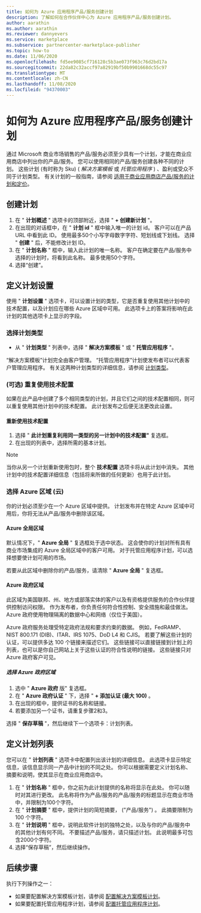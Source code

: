 ```yaml
---
title: 如何为 Azure 应用程序产品/服务创建计划
description: 了解如何在合作伙伴中心为 Azure 应用程序产品/服务创建计划。
author: aarathin
ms.author: aarathin
ms.reviewer: dannyevers
ms.service: marketplace
ms.subservice: partnercenter-marketplace-publisher
ms.topic: how-to
ms.date: 11/06/2020
ms.openlocfilehash: fd5ee9085cf716128c5b3ae073f963c76d2bd17a
ms.sourcegitcommit: 22da82c32accf97a82919bf50b9901668dc55c97
ms.translationtype: MT
ms.contentlocale: zh-CN
ms.lasthandoff: 11/08/2020
ms.locfileid: "94370003"
---
```

# <a name="how-to-create-plans-for-your-azure-application-offer"></a>如何为 Azure 应用程序产品/服务创建计划

通过 Microsoft 商业市场销售的产品/服务必须至少具有一个计划，才能在商业应用商店中列出你的产品/服务。 您可以使用相同的产品/服务创建各种不同的计划。 这些计划 (有时称为 Sku)  ( _解决方案模板_ 或 _托管应用程序_ ) 、盈利或受众不同于计划类型。 有关计划的一般指南，请参阅 [适用于商业应用商店产品/服务的计划和定价](plans-pricing.md)。

## <a name="create-a-plan"></a>创建计划

1. 在 " **计划概述** " 选项卡的顶部附近，选择 " **+ 创建新计划** "。
1. 在出现的对话框中，在 " **计划 id** " 框中输入唯一的计划 id。 客户可以在产品 URL 中看到此 ID。 使用最多50个小写字母数字字符、短划线或下划线。 选择 " **创建** " 后，不能修改计划 ID。
1. 在 " **计划名称** " 框中，输入此计划的唯一名称。 客户在确定要在产品/服务中选择的计划时，将看到此名称。 最多使用50个字符。
1. 选择“创建”。

## <a name="define-the-plan-setup"></a>定义计划设置

使用 " **计划设置** " 选项卡，可以设置计划的类型，它是否重复使用其他计划中的技术配置，以及计划应在哪些 Azure 区域中可用。 此选项卡上的答案将影响在此计划的其他选项卡上显示的字段。

### <a name="select-the-plan-type"></a>选择计划类型

- 从 " **计划类型** " 列表中，选择 " **解决方案模板** " 或 " **托管应用程序** "。

“解决方案模板”计划完全由客户管理。 “托管应用程序”计划使发布者可以代表客户管理应用程序。 有关这两种计划类型的详细信息，请参阅 [计划类型](plan-azure-application-offer.md#types-of-plans)。

### <a name="re-use-technical-configuration-optional"></a> (可选) 重复使用技术配置

如果在此产品中创建了多个相同类型的计划，并且它们之间的技术配置相同，则可以重复使用其他计划中的技术配置。 此计划发布之后便无法更改此设置。

#### <a name="to-re-use-technical-configuration"></a>重新使用技术配置

1. 选择 " **此计划重复利用同一类型的另一计划中的技术配置"** 复选框。
1. 在出现的列表中，选择所需的基本计划。

> [!NOTE]
> 当你从另一个计划重新使用包时，整个 **技术配置** 选项卡将从此计划中消失。 其他计划中的技术配置详细信息（包括将来所做的任何更新）也用于此计划。

### <a name="select-azure-regions-clouds"></a>选择 Azure 区域 (云) 

你的计划必须至少在一个 Azure 区域中提供。 计划发布并在特定 Azure 区域中可用后，你将无法从产品/服务中删除该区域。

#### <a name="azure-global-region"></a>Azure 全局区域

默认情况下，" **Azure 全局** " 复选框处于选中状态。 这会使你的计划对所有具有商业市场集成的 Azure 全局区域中的客户可用。 对于托管应用程序计划，可以选择想要使计划可用的市场。

若要从此区域中删除你的产品/服务，请清除 " **Azure 全局** " 复选框。

#### <a name="azure-government-region"></a>Azure 政府区域

此区域为美国联邦、州、地方或部落实体的客户以及有资格提供服务的合作伙伴提供控制访问权限。 作为发布者，你负责任何符合性控制、安全措施和最佳做法。 Azure 政府使用物理隔离的数据中心和网络（仅位于美国）。

Azure 政府服务处理受特定政府法规和要求约束的数据。 例如，FedRAMP、NIST 800.171 (DIB)、ITAR、IRS 1075、DoD L4 和 CJIS。 若要了解这些计划的认证，可以提供多达 100 个链接来描述它们。 这些链接可以直接链接到计划上的列表，也可以是你自己网站上关于这些认证的符合性说明的链接。 这些链接只对 Azure 政府客户可见。

##### <a name="to-select-the-azure-government-region"></a>选择 Azure 政府区域

1. 选中 " **Azure 政府** 版" 复选框。
1. 在 " **Azure 政府认证** " 下，选择 " **+ 添加认证 (最大 100)** 。
1. 在出现的框中，提供证书的名称和链接。
1. 若要添加另一个证书，请重复步骤2和3。

选择 " **保存草稿** "，然后继续下一个选项卡：计划列表。

## <a name="define-the-plan-listing"></a>定义计划列表

您可以在 " **计划列表** " 选项卡中配置列出该计划的详细信息。 此选项卡显示特定信息，该信息显示同一产品中计划的不同之处。 你可以根据需要定义计划名称、摘要和说明，使其显示在商业应用商店中。

1. 在 " **计划名称** " 框中，你之前为此计划提供的名称将显示在此处。 你可以随时对其进行更改。 此名称将作为产品/服务的产品/服务的标题显示在商业市场中，并限制为100个字符。
1. 在 " **计划摘要** " 框中，提供计划的简短摘要， ("产品/服务") 。 此摘要限制为 100 个字符。
1. 在 " **计划说明** " 框中，说明此软件计划的独特之处，以及与你的产品/服务中的其他计划有何不同。 不要描述产品/服务，请只描述计划。 此说明最多可包含2000个字符。
1. 选择“保存草稿”，然后继续操作。

## <a name="next-steps"></a>后续步骤

执行下列操作之一：

- 如果要配置解决方案模板计划，请参阅 [配置解决方案模板计划](create-new-azure-apps-offer-solution.md)。
- 如果要配置托管应用程序计划，请参阅 [配置托管应用程序计划](create-new-azure-apps-offer-managed.md)。
